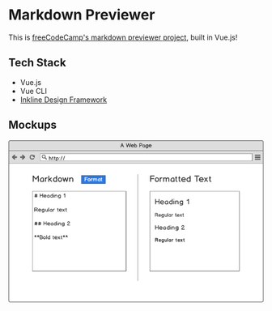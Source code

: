 # Markdown Previewer

This is [freeCodeCamp's markdown previewer project](https://www.freecodecamp.org/learn/front-end-libraries/front-end-libraries-projects/build-a-markdown-previewer), built in Vue.js!

## Tech Stack

* Vue.js
* Vue CLI
* [Inkline Design Framework](https://inkline.io/)

## Mockups

<img src="mockups/markdown_previewer.png">
